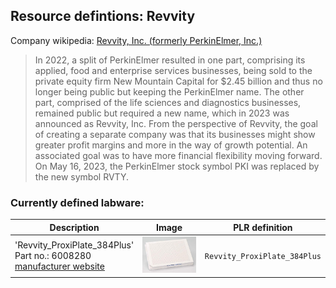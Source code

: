 
## Resource defintions: Revvity

Company wikipedia: [Revvity, Inc. (formerly PerkinElmer, Inc.)](https://en.wikipedia.org/wiki/Revvity)

> In 2022, a split of PerkinElmer resulted in one part, comprising its applied, food and enterprise services businesses, being sold to the private equity firm New Mountain Capital for $2.45 billion and thus no longer being public but keeping the PerkinElmer name. The other part, comprised of the life sciences and diagnostics businesses, remained public but required a new name, which in 2023 was announced as Revvity, Inc. From the perspective of Revvity, the goal of creating a separate company was that its businesses might show greater profit margins and more in the way of growth potential. An associated goal was to have more financial flexibility moving forward. On May 16, 2023, the PerkinElmer stock symbol PKI was replaced by the new symbol RVTY.

### Currently defined labware:

| Description               | Image              | PLR definition |
|--------------------|--------------------|--------------------|
| 'Revvity_ProxiPlate_384Plus'<br>Part no.: 6008280<br>[manufacturer website](https://www.perkinelmer.com/uk/Product/proxiplate-384-plus-50w-6008280) | <img src="ims/revvity_ProxiPlate-384-Plus-White-384-shallow-well-Microplate.jpg" alt="Revvity_ProxiPlate_384Plus" width="250"/> | `Revvity_ProxiPlate_384Plus`
